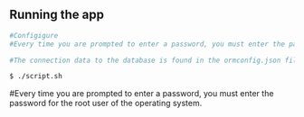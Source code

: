 ## Running the app

```bash
#Configigure
#Every time you are prompted to enter a password, you must enter the password for the root user of the operating system.

#The connection data to the database is found in the ormconfig.json file

$ ./script.sh
```
#Every time you are prompted to enter a password, you must enter the password for the root user of the operating system.

